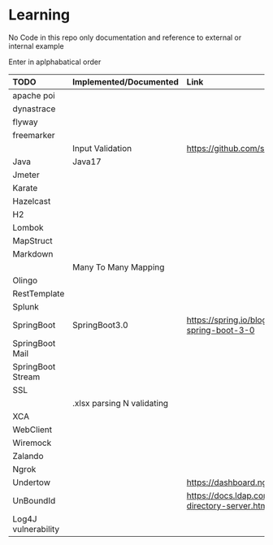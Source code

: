 # Learning
No Code in this repo only documentation and reference to external or internal example

Enter in aplphabatical order

| TODO                          | Implemented/Documented        | Link         |
| :-----------                  | :-----------                  | :-------------|
| apache poi |||
| dynastrace |||
| flyway |||
| freemarker |||
|                               | Input Validation              | https://github.com/sudhamohangithub/InputValidation |
| Java |Java17|| 
| Jmeter |||
| Karate |||
| Hazelcast |||
| H2 |||
| Lombok |||
| MapStruct                     |                               | |
| Markdown                      |                               | |
|                               | Many To Many Mapping          | |
| Olingo | 
| RestTemplate |||
| Splunk |||
| SpringBoot| SpringBoot3.0|https://spring.io/blog/2022/05/24/preparing-for-spring-boot-3-0 |
| SpringBoot Mail |||
| SpringBoot Stream |||
| SSL |||
|                               | .xlsx parsing N validating    | |
| XCA |||
| WebClient|||
| Wiremock|||
| Zalando |||
| Ngrok|||
| Undertow|| https://dashboard.ngrok.com/get-started/setup
| UnBoundId ||https://docs.ldap.com/ldap-sdk/docs/in-memory-directory-server.html|
| Log4J vulnerability|||

    
